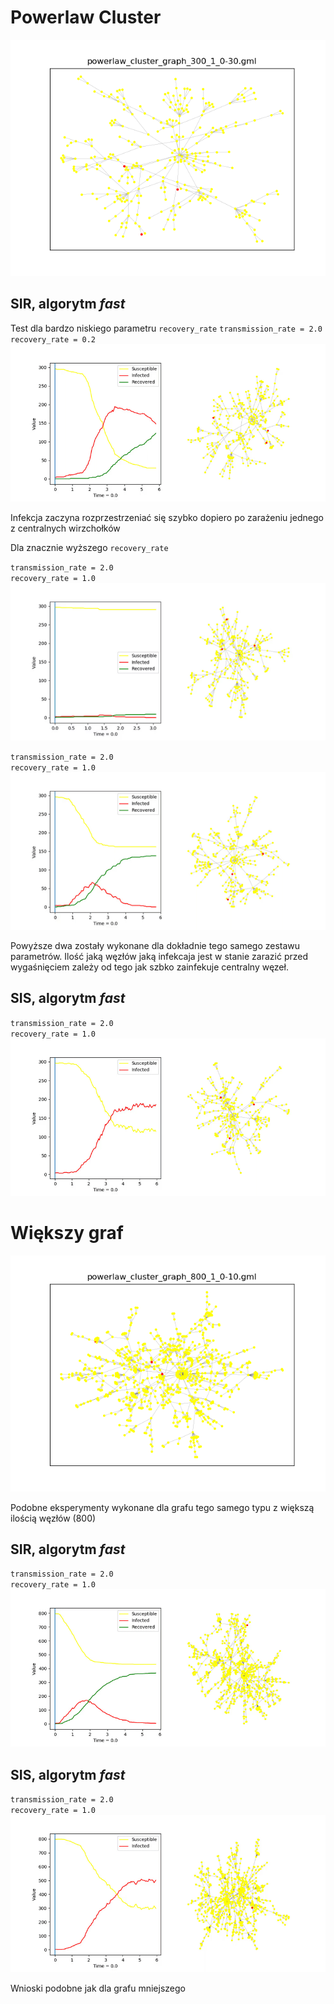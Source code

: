 # Powerlaw Cluster
![powerlaw_cluster_graph_300_1_0-30](powerlaw_cluster_graph_300_1_0-30.png)

## SIR, algorytm _fast_
Test dla bardzo niskiego parametru `recovery_rate`
`transmission_rate = 2.0`  
`recovery_rate = 0.2`  
![sir_fast_2-0_0-2](sir_fast_2-0_0-2.gif)

Infekcja zaczyna rozprzestrzeniać się szybko dopiero po zarażeniu jednego z centralnych wirzchołków

Dla znacznie wyższego `recovery_rate`

`transmission_rate = 2.0`  
`recovery_rate = 1.0`  
![sir_fast_2-0_0-2](sir_fast_2-0_1-0(1).gif)

`transmission_rate = 2.0`  
`recovery_rate = 1.0`  
![sir_fast_2-0_0-2](sir_fast_2-0_1-0(2).gif)

Powyższe dwa zostały wykonane dla dokładnie tego samego zestawu parametrów. Ilość jaką węzłów jaką infekcaja
 jest w stanie zarazić przed wygaśnięciem zależy od tego jak szbko zainfekuje centralny węzeł.

## SIS, algorytm _fast_
`transmission_rate = 2.0`  
`recovery_rate = 1.0`  
![sis_fast_2-0_1-0](sis_fast_2-0_1-0.gif)
 
# Większy graf
![powerlaw_cluster_graph_800_1_0-10](powerlaw_cluster_graph_800_1_0-10.png)

Podobne eksperymenty wykonane dla grafu tego samego typu z większą ilością węzłów (800)

## SIR, algorytm _fast_
`transmission_rate = 2.0`  
`recovery_rate = 1.0`  
![big_sir_fast_2-0_1-0](big_sir_fast_2-0_1-0.gif)

## SIS, algorytm _fast_
`transmission_rate = 2.0`  
`recovery_rate = 1.0`  
![big_sis_fast_2-0_1-0](big_sis_fast_2-0_1-0.gif)

Wnioski podobne jak dla grafu mniejszego